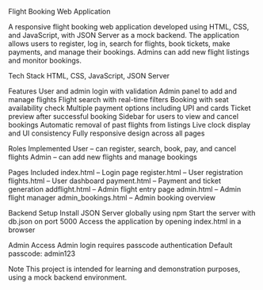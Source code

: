 Flight Booking Web Application

A responsive flight booking web application developed using HTML, CSS, and JavaScript, with JSON Server as a mock backend. The application allows users to register, log in, search for flights, book tickets, make payments, and manage their bookings. Admins can add new flight listings and monitor bookings.

Tech Stack
HTML, CSS, JavaScript, JSON Server

Features
User and admin login with validation
Admin panel to add and manage flights
Flight search with real-time filters
Booking with seat availability check
Multiple payment options including UPI and cards
Ticket preview after successful booking
Sidebar for users to view and cancel bookings
Automatic removal of past flights from listings
Live clock display and UI consistency
Fully responsive design across all pages

Roles Implemented
User – can register, search, book, pay, and cancel flights
Admin – can add new flights and manage bookings

Pages Included
index.html – Login page
register.html – User registration
flights.html – User dashboard
payment.html – Payment and ticket generation
addflight.html – Admin flight entry page
admin.html – Admin flight manager
admin_bookings.html – Admin booking overview

Backend Setup
Install JSON Server globally using npm
Start the server with db.json on port 5000
Access the application by opening index.html in a browser

Admin Access
Admin login requires passcode authentication
Default passcode: admin123

Note
This project is intended for learning and demonstration purposes, using a mock backend environment.
